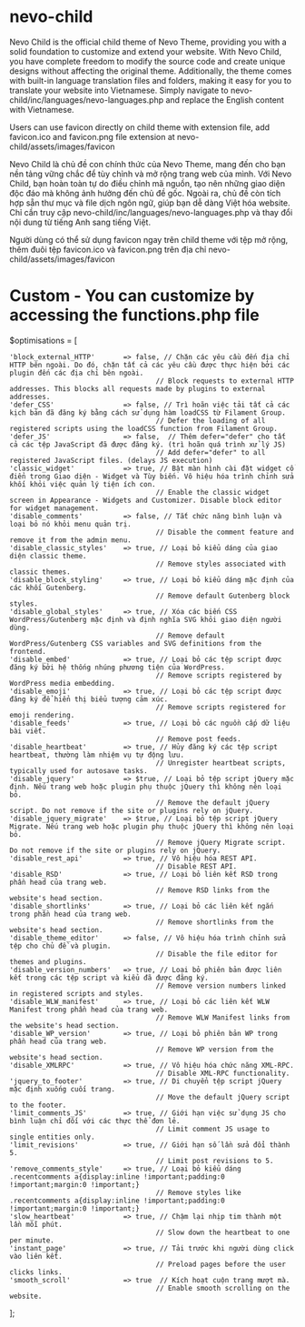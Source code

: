 # nevo-child
Nevo Child is the official child theme of Nevo Theme, providing you with a solid foundation to customize and extend your website. With Nevo Child, you have complete freedom to modify the source code and create unique designs without affecting the original theme. Additionally, the theme comes with built-in language translation files and folders, making it easy for you to translate your website into Vietnamese. Simply navigate to nevo-child/inc/languages/nevo-languages.php and replace the English content with Vietnamese.

Users can use favicon directly on child theme with extension file, add favicon.ico and favicon.png file extension at nevo-child/assets/images/favicon

Nevo Child là chủ đề con chính thức của Nevo Theme, mang đến cho bạn nền tảng vững chắc để tùy chỉnh và mở rộng trang web của mình. Với Nevo Child, bạn hoàn toàn tự do điều chỉnh mã nguồn, tạo nên những giao diện độc đáo mà không ảnh hưởng đến chủ đề gốc. Ngoài ra, chủ đề còn tích hợp sẵn thư mục và file dịch ngôn ngữ, giúp bạn dễ dàng Việt hóa website. Chỉ cần truy cập nevo-child/inc/languages/nevo-languages.php và thay đổi nội dung từ tiếng Anh sang tiếng Việt.

Người dùng có thể sử dụng favicon ngay trên child theme với tệp mở rộng, thêm đuôi tệp favicon.ico và favicon.png trên địa chỉ nevo-child/assets/images/favicon

# Custom - You can customize by accessing the functions.php file

$optimisations = [

    'block_external_HTTP'       => false, // Chặn các yêu cầu đến địa chỉ HTTP bên ngoài. Do đó, chặn tất cả các yêu cầu được thực hiện bởi các plugin đến các địa chỉ bên ngoài.
                                        // Block requests to external HTTP addresses. This blocks all requests made by plugins to external addresses.
    'defer_CSS'                 => false, // Trì hoãn việc tải tất cả các kịch bản đã đăng ký bằng cách sử dụng hàm loadCSS từ Filament Group.
                                        // Defer the loading of all registered scripts using the loadCSS function from Filament Group.
    'defer_JS'                  => false,  // Thêm defer="defer" cho tất cả các tệp JavaScript đã được đăng ký. (trì hoãn quá trình xử lý JS)
                                        // Add defer="defer" to all registered JavaScript files. (delays JS execution)
    'classic_widget'            => true, // Bật màn hình cài đặt widget cổ điển trong Giao diện - Widget và Tùy biến. Vô hiệu hóa trình chỉnh sửa khối khỏi việc quản lý tiện ích con.
                                        // Enable the classic widget screen in Appearance - Widgets and Customizer. Disable block editor for widget management.
    'disable_comments'          => false, // Tắt chức năng bình luận và loại bỏ nó khỏi menu quản trị.
                                        // Disable the comment feature and remove it from the admin menu.
    'disable_classic_styles'    => true, // Loại bỏ kiểu dáng của giao diện classic theme.
                                        // Remove styles associated with classic themes.
    'disable_block_styling'     => true, // Loại bỏ kiểu dáng mặc định của các khối Gutenberg.
                                        // Remove default Gutenberg block styles.
    'disable_global_styles'     => true, // Xóa các biến CSS WordPress/Gutenberg mặc định và định nghĩa SVG khỏi giao diện người dùng.
                                        // Remove default WordPress/Gutenberg CSS variables and SVG definitions from the frontend.
    'disable_embed'             => true, // Loại bỏ các tệp script được đăng ký bởi hệ thống nhúng phương tiện của WordPress.
                                        // Remove scripts registered by WordPress media embedding.
    'disable_emoji'             => true, // Loại bỏ các tệp script được đăng ký để hiển thị biểu tượng cảm xúc.
                                        // Remove scripts registered for emoji rendering.
    'disable_feeds'             => true, // Loại bỏ các nguồn cấp dữ liệu bài viết.
                                        // Remove post feeds.
    'disable_heartbeat'         => true, // Hủy đăng ký các tệp script heartbeat, thường làm nhiệm vụ tự động lưu.
                                        // Unregister heartbeat scripts, typically used for autosave tasks.
    'disable_jquery'            => $true, // Loại bỏ tệp script jQuery mặc định. Nếu trang web hoặc plugin phụ thuộc jQuery thì không nên loại bỏ.
                                        // Remove the default jQuery script. Do not remove if the site or plugins rely on jQuery.
    'disable_jquery_migrate'    => $true, // Loại bỏ tệp script jQuery Migrate. Nếu trang web hoặc plugin phụ thuộc jQuery thì không nên loại bỏ.
                                        // Remove jQuery Migrate script. Do not remove if the site or plugins rely on jQuery.
    'disable_rest_api'          => true, // Vô hiệu hóa REST API.
                                        // Disable REST API.
    'disable_RSD'               => true, // Loại bỏ liên kết RSD trong phần head của trang web.
                                        // Remove RSD links from the website's head section.
    'disable_shortlinks'        => true, // Loại bỏ các liên kết ngắn trong phần head của trang web.
                                        // Remove shortlinks from the website's head section.
    'disable_theme_editor'      => false, // Vô hiệu hóa trình chỉnh sửa tệp cho chủ đề và plugin.
                                        // Disable the file editor for themes and plugins.
    'disable_version_numbers'   => true, // Loại bỏ phiên bản được liên kết trong các tệp script và kiểu đã được đăng ký.
                                        // Remove version numbers linked in registered scripts and styles.
    'disable_WLW_manifest'      => true, // Loại bỏ các liên kết WLW Manifest trong phần head của trang web.
                                        // Remove WLW Manifest links from the website's head section.
    'disable_WP_version'        => true, // Loại bỏ phiên bản WP trong phần head của trang web.
                                        // Remove WP version from the website's head section.
    'disable_XMLRPC'            => true, // Vô hiệu hóa chức năng XML-RPC.
                                        // Disable XML-RPC functionality.
    'jquery_to_footer'          => true, // Di chuyển tệp script jQuery mặc định xuống cuối trang.
                                        // Move the default jQuery script to the footer.
    'limit_comments_JS'         => true, // Giới hạn việc sử dụng JS cho bình luận chỉ đối với các thực thể đơn lẻ.
                                        // Limit comment JS usage to single entities only.
    'limit_revisions'           => true, // Giới hạn số lần sửa đổi thành 5.
                                        // Limit post revisions to 5.
    'remove_comments_style'     => true, // Loại bỏ kiểu dáng .recentcomments a{display:inline !important;padding:0 !important;margin:0 !important;}
                                        // Remove styles like .recentcomments a{display:inline !important;padding:0 !important;margin:0 !important;}
    'slow_heartbeat'            => true, // Chậm lại nhịp tim thành một lần mỗi phút.
                                        // Slow down the heartbeat to one per minute.
    'instant_page'              => true, // Tải trước khi người dùng click vào liên kết.
                                        // Preload pages before the user clicks links.
    'smooth_scroll'             => true  // Kích hoạt cuộn trang mượt mà.
                                        // Enable smooth scrolling on the website.
];
